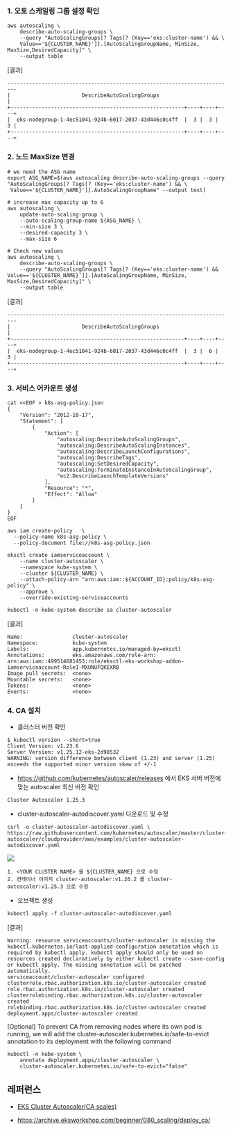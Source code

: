 
### 1. 오토 스케일링 그룹 설정 확인 ###
```
aws autoscaling \
    describe-auto-scaling-groups \
    --query "AutoScalingGroups[? Tags[? (Key=='eks:cluster-name') && \
    Value=='${CLUSTER_NAME}']].[AutoScalingGroupName, MinSize, MaxSize,DesiredCapacity]" \
    --output table
```
[결과]
```
-------------------------------------------------------------------------
|                       DescribeAutoScalingGroups                       |
+--------------------------------------------------------+----+----+----+
|  eks-nodegroup-1-4ec51041-924b-6017-2037-43d446c0c4ff  |  3 |  3 |  3 |
+--------------------------------------------------------+----+----+----+
```

### 2. 노드 MaxSize 변경 ###
```
# we need the ASG name
export ASG_NAME=$(aws autoscaling describe-auto-scaling-groups --query "AutoScalingGroups[? Tags[? (Key=='eks:cluster-name') && \
 Value=='${CLUSTER_NAME}']].AutoScalingGroupName" --output text)

# increase max capacity up to 6
aws autoscaling \
    update-auto-scaling-group \
    --auto-scaling-group-name ${ASG_NAME} \
    --min-size 3 \
    --desired-capacity 3 \
    --max-size 6

# Check new values
aws autoscaling \
    describe-auto-scaling-groups \
    --query "AutoScalingGroups[? Tags[? (Key=='eks:cluster-name') && Value=='${CLUSTER_NAME}']].[AutoScalingGroupName, MinSize, MaxSize,DesiredCapacity]" \
    --output table
```

[결과]
```
-------------------------------------------------------------------------
|                       DescribeAutoScalingGroups                       |
+--------------------------------------------------------+----+----+----+
|  eks-nodegroup-1-4ec51041-924b-6017-2037-43d446c0c4ff  |  3 |  6 |  3 |
+--------------------------------------------------------+----+----+----+
```

### 3. 서비스 어카운트 생성 ###
```
cat <<EOF > k8s-asg-policy.json
{
    "Version": "2012-10-17",
    "Statement": [
        {
            "Action": [
                "autoscaling:DescribeAutoScalingGroups",
                "autoscaling:DescribeAutoScalingInstances",
                "autoscaling:DescribeLaunchConfigurations",
                "autoscaling:DescribeTags",
                "autoscaling:SetDesiredCapacity",
                "autoscaling:TerminateInstanceInAutoScalingGroup",
                "ec2:DescribeLaunchTemplateVersions"
            ],
            "Resource": "*",
            "Effect": "Allow"
        }
    ]
}
EOF

aws iam create-policy   \
  --policy-name k8s-asg-policy \
  --policy-document file://k8s-asg-policy.json

eksctl create iamserviceaccount \
    --name cluster-autoscaler \
    --namespace kube-system \
    --cluster ${CLUSTER_NAME} \
    --attach-policy-arn "arn:aws:iam::${ACCOUNT_ID}:policy/k8s-asg-policy" \
    --approve \
    --override-existing-serviceaccounts

kubectl -n kube-system describe sa cluster-autoscaler
```
[결과]
```
Name:                cluster-autoscaler
Namespace:           kube-system
Labels:              app.kubernetes.io/managed-by=eksctl
Annotations:         eks.amazonaws.com/role-arn: arn:aws:iam::499514681453:role/eksctl-eks-workshop-addon-iamserviceaccount-Role1-MXUNUFQKEXRB
Image pull secrets:  <none>
Mountable secrets:   <none>
Tokens:              <none>
Events:              <none>
```

### 4. CA 설치 ###

* 클러스터 버전 확인
```
$ kubectl version --short=true
Client Version: v1.23.6
Server Version: v1.25.12-eks-2d98532
WARNING: version difference between client (1.23) and server (1.25) exceeds the supported minor version skew of +/-1
```

* https://github.com/kubernetes/autoscaler/releases 에서 EKS 서버 버전에 맞는 autoscaler 최신 버전 확인
```
Cluster Autoscaler 1.25.3
```
  

* cluster-autoscaler-autodiscover.yaml 다운로드 및 수정
```
curl -o cluster-autoscaler-autodiscover.yaml \
https://raw.githubusercontent.com/kubernetes/autoscaler/master/cluster-autoscaler/cloudprovider/aws/examples/cluster-autoscaler-autodiscover.yaml
```

![](https://github.com/gnosia93/eks-on-aws/blob/main/images/autodiscover.png)

```
1. <YOUR CLUSTER NAME> 을 ${CLUSTER_NAME} 으로 수정
2. 컨테이너 이미지 cluster-autoscaler:v1.26.2 를 cluster-autoscaler:v1.25.3 으로 수정
```

* 오브젝트 생성
```
kubectl apply -f cluster-autoscaler-autodiscover.yaml
```

[결과]
```
Warning: resource serviceaccounts/cluster-autoscaler is missing the kubectl.kubernetes.io/last-applied-configuration annotation which is required by kubectl apply. kubectl apply should only be used on resources created declaratively by either kubectl create --save-config or kubectl apply. The missing annotation will be patched automatically.
serviceaccount/cluster-autoscaler configured
clusterrole.rbac.authorization.k8s.io/cluster-autoscaler created
role.rbac.authorization.k8s.io/cluster-autoscaler created
clusterrolebinding.rbac.authorization.k8s.io/cluster-autoscaler created
rolebinding.rbac.authorization.k8s.io/cluster-autoscaler created
deployment.apps/cluster-autoscaler created
```

[Optional] To prevent CA from removing nodes where its own pod is running, we will add the cluster-autoscaler.kubernetes.io/safe-to-evict annotation to its deployment with the following command
```
kubectl -n kube-system \
    annotate deployment.apps/cluster-autoscaler \
    cluster-autoscaler.kubernetes.io/safe-to-evict="false"
```

## 레퍼런스 ##

* [EKS Cluster Autoscaler(CA scales)](https://blog.luxrobo.com/eks-cluster-autoscaler-ca-scales-2bbf2a3147ae)

* https://archive.eksworkshop.com/beginner/080_scaling/deploy_ca/
